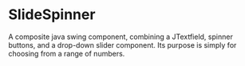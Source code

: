 # SlideSpinner
A composite java swing component, combining a JTextfield, spinner buttons, and a drop-down slider component.  Its purpose is simply for choosing from a range of numbers.


